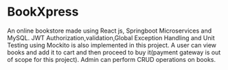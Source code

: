 # BookXpress
An online bookstore made using React js, Springboot Microservices and MySQL.
JWT Authorization,validation,Global Exception Handling and Unit Testing using Mockito is also implemented in this project.
A user can view books and add it to cart and then proceed to buy it(payment gateway is out of scope for this project).
Admin can perform CRUD operations on books.
